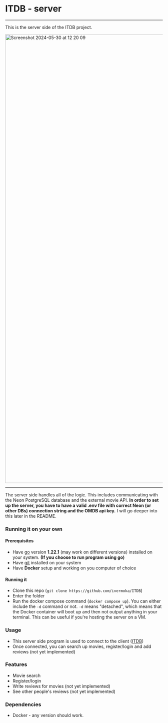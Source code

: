 # ITDB - server

---

This is the server side of the ITDB project.

<img width="1435" alt="Screenshot 2024-05-30 at 12 20 09" src="https://github.com/ivermoka/ITDB/assets/119415554/b19bc7b8-12da-4ca3-ab3f-295ed4a0fced">

---

The server side handles all of the logic. This includes communicating with the Neon PostgreSQL database and the external movie API. **In order to set up the server, you have to have a valid .env file with correct Neon (or other DBs) connection string and the OMDB api key.** I will go deeper into this later in the README.

### Running it on your own

#### Prerequisites

- Have [go](https://go.dev/) version **1.22.1** (may work on different versions) installed on your system. **(If you choose to run program using go)**
- Have [git](https://git-scm.com/) installed on your system
- Have **Docker** setup and working on you computer of choice

#### Running it

- Clone this repo (`git clone https://github.com/ivermoka/ITDB`)
- Enter the folder
- Run the docker compose command (`docker compose up`). You can either include the `-d` command or not. `-d` means "detached", which means that the Docker container will boot up and then not output anything in your terminal. This can be useful if you're hosting the server on a VM.

### Usage

- This server side program is used to connect to the client ([ITDB](https://github.com/ivermoka/ITDB))
- Once connected, you can search up movies, register/login and add reviews (not yet implemented)

### Features

- Movie search
- Register/login
- Write reviews for movies (not yet implemented)
- See other people's reviews (not yet implemented)

### Dependencies

- Docker - any version should work.
